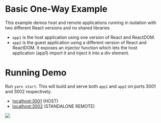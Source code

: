 # Basic One-Way Example

This example demos host and remote applications running in isolation with two different React versions and no shared libraries

- `app1` is the host application using one version of React and ReactDOM.
- `app2` is the guest application using a different version of React and ReactDOM. It exposes an injector function which lets the host application (app1) import it and inject it into a div element.

# Running Demo

Run `yarn start`. This will build and serve both `app1` and `app2` on ports 3001 and 3002 respectively.

- [localhost:3001](http://localhost:3001/) (HOST)
- [localhost:3002](http://localhost:3002/) (STANDALONE REMOTE)

<img src="https://ssl.google-analytics.com/collect?v=1&t=event&ec=email&ea=open&t=event&tid=UA-120967034-1&z=1589682154&cid=ae045149-9d17-0367-bbb0-11c41d92b411&dt=ModuleFederationExamples&dp=/email/BasicRemoteHost">
